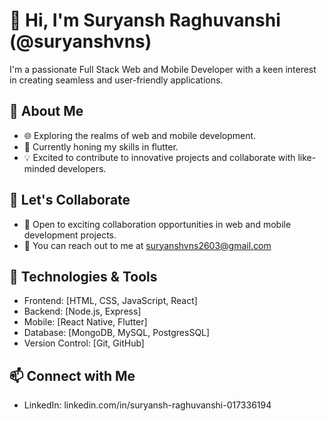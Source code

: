 # 👋 Hi, I'm Suryansh Raghuvanshi (@suryanshvns)

I'm a passionate Full Stack Web and Mobile Developer with a keen interest in creating seamless and user-friendly applications. 

## 👀 About Me
- 🌐 Exploring the realms of web and mobile development.
- 🚀 Currently honing my skills in flutter.
- 💡 Excited to contribute to innovative projects and collaborate with like-minded developers.

## 💞️ Let's Collaborate
- 🤝 Open to exciting collaboration opportunities in web and mobile development projects.
- 📧 You can reach out to me at suryanshvns2603@gmail.com
  
## 🌱 Technologies & Tools
- Frontend: [HTML, CSS, JavaScript, React]
- Backend: [Node.js, Express]
- Mobile: [React Native, Flutter]
- Database: [MongoDB, MySQL, PostgresSQL]
- Version Control: [Git, GitHub]

## 📫 Connect with Me
- LinkedIn: linkedin.com/in/suryansh-raghuvanshi-017336194


<!---
suryanshvns/suryanshvns is a ✨ special ✨ repository because its `README.md` (this file) appears on your GitHub profile.
You can click the Preview link to take a look at your changes.
--->
